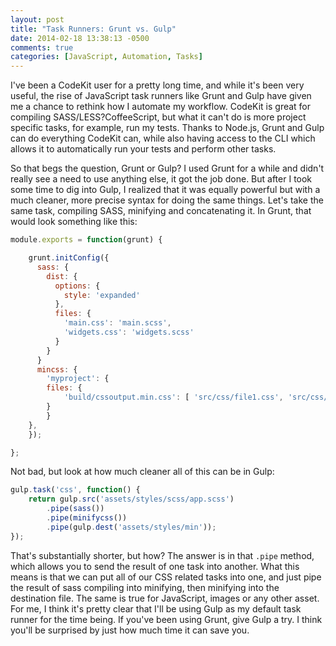```yaml
---
layout: post
title: "Task Runners: Grunt vs. Gulp"
date: 2014-02-18 13:38:13 -0500
comments: true
categories: [JavaScript, Automation, Tasks]
---
```


I've been a CodeKit user for a pretty long time, and while it's been very useful, the rise of JavaScript task runners like
Grunt and Gulp have given me a chance to rethink how I automate my workflow. CodeKit is great for compiling SASS/LESS?CoffeeScript,
but what it can't do is more project specific tasks, for example, run my tests. Thanks to Node.js, Grunt and Gulp can do everything
CodeKit can, while also having access to the CLI which allows it to automatically run your tests and perform other tasks. 

So that begs the question, Grunt or Gulp? I used Grunt for a while and didn't really see a need to use anything else, it got the
job done. But after I took some time to dig into Gulp, I realized that it was equally powerful but with a much cleaner, more precise
syntax for doing the same things. Let's take the same task, compiling SASS, minifying and concatenating it. In Grunt, that would look
something like this:
``` javascript
module.exports = function(grunt) {

	grunt.initConfig({
	  sass: {
	    dist: {
	      options: {
	        style: 'expanded'
	      },
	      files: {
	        'main.css': 'main.scss',
	        'widgets.css': 'widgets.scss'
	      }
	    }
	  }
	  mincss: {
   		'myproject': {
      	files: {
        	'build/cssoutput.min.css': [ 'src/css/file1.css', 'src/css/file2.css' ]
      	}
    	}
  	},
	});

};
```
Not bad, but look at how much cleaner all of this can be in Gulp:
``` javascript
gulp.task('css', function() {
	return gulp.src('assets/styles/scss/app.scss')
		.pipe(sass())
		.pipe(minifycss())
		.pipe(gulp.dest('assets/styles/min'));
});
```
That's substantially shorter, but how? The answer is in that `.pipe` method, which allows you to send the result of one task into another. 
What this means is that we can put all of our CSS related tasks into one, and just pipe the result of sass compiling into minifying, then minifying
into the destination file. The same is true for JavaScript, images or any other asset. For me, I think it's pretty clear that I'll be using Gulp
as my default task runner for the time being. If you've been using Grunt, give Gulp a try. I think you'll be surprised by just how much time it can 
save you.


